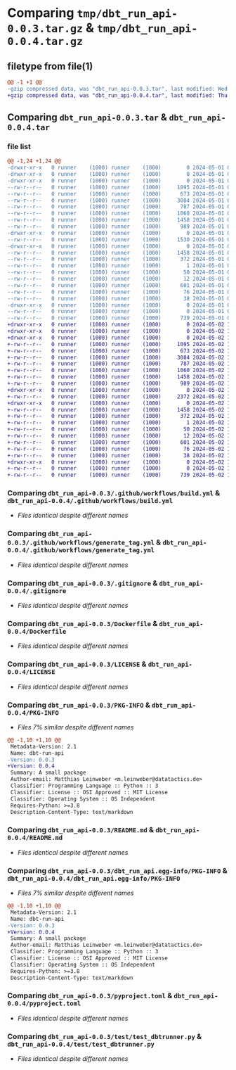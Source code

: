 # Comparing `tmp/dbt_run_api-0.0.3.tar.gz` & `tmp/dbt_run_api-0.0.4.tar.gz`

## filetype from file(1)

```diff
@@ -1 +1 @@
-gzip compressed data, was "dbt_run_api-0.0.3.tar", last modified: Wed May  1 09:40:08 2024, max compression
+gzip compressed data, was "dbt_run_api-0.0.4.tar", last modified: Thu May  2 13:19:22 2024, max compression
```

## Comparing `dbt_run_api-0.0.3.tar` & `dbt_run_api-0.0.4.tar`

### file list

```diff
@@ -1,24 +1,24 @@
-drwxr-xr-x   0 runner    (1000) runner    (1000)        0 2024-05-01 09:40:08.854694 dbt_run_api-0.0.3/
-drwxr-xr-x   0 runner    (1000) runner    (1000)        0 2024-05-01 09:40:08.850694 dbt_run_api-0.0.3/.github/
-drwxr-xr-x   0 runner    (1000) runner    (1000)        0 2024-05-01 09:40:08.850694 dbt_run_api-0.0.3/.github/workflows/
--rw-r--r--   0 runner    (1000) runner    (1000)     1095 2024-05-01 09:39:47.000000 dbt_run_api-0.0.3/.github/workflows/build.yml
--rw-r--r--   0 runner    (1000) runner    (1000)      673 2024-05-01 09:39:47.000000 dbt_run_api-0.0.3/.github/workflows/generate_tag.yml
--rw-r--r--   0 runner    (1000) runner    (1000)     3084 2024-05-01 09:39:47.000000 dbt_run_api-0.0.3/.gitignore
--rw-r--r--   0 runner    (1000) runner    (1000)      787 2024-05-01 09:39:47.000000 dbt_run_api-0.0.3/Dockerfile
--rw-r--r--   0 runner    (1000) runner    (1000)     1060 2024-05-01 09:39:47.000000 dbt_run_api-0.0.3/LICENSE
--rw-r--r--   0 runner    (1000) runner    (1000)     1458 2024-05-01 09:40:08.854694 dbt_run_api-0.0.3/PKG-INFO
--rw-r--r--   0 runner    (1000) runner    (1000)      989 2024-05-01 09:39:47.000000 dbt_run_api-0.0.3/README.md
-drwxr-xr-x   0 runner    (1000) runner    (1000)        0 2024-05-01 09:40:08.854694 dbt_run_api-0.0.3/dbt_run_api/
--rw-r--r--   0 runner    (1000) runner    (1000)     1530 2024-05-01 09:39:47.000000 dbt_run_api-0.0.3/dbt_run_api/__init__.py
-drwxr-xr-x   0 runner    (1000) runner    (1000)        0 2024-05-01 09:40:08.854694 dbt_run_api-0.0.3/dbt_run_api.egg-info/
--rw-r--r--   0 runner    (1000) runner    (1000)     1458 2024-05-01 09:40:08.000000 dbt_run_api-0.0.3/dbt_run_api.egg-info/PKG-INFO
--rw-r--r--   0 runner    (1000) runner    (1000)      372 2024-05-01 09:40:08.000000 dbt_run_api-0.0.3/dbt_run_api.egg-info/SOURCES.txt
--rw-r--r--   0 runner    (1000) runner    (1000)        1 2024-05-01 09:40:08.000000 dbt_run_api-0.0.3/dbt_run_api.egg-info/dependency_links.txt
--rw-r--r--   0 runner    (1000) runner    (1000)       50 2024-05-01 09:40:08.000000 dbt_run_api-0.0.3/dbt_run_api.egg-info/requires.txt
--rw-r--r--   0 runner    (1000) runner    (1000)       12 2024-05-01 09:40:08.000000 dbt_run_api-0.0.3/dbt_run_api.egg-info/top_level.txt
--rw-r--r--   0 runner    (1000) runner    (1000)      601 2024-05-01 09:39:47.000000 dbt_run_api-0.0.3/pyproject.toml
--rw-r--r--   0 runner    (1000) runner    (1000)       76 2024-05-01 09:39:47.000000 dbt_run_api-0.0.3/requirements.txt
--rw-r--r--   0 runner    (1000) runner    (1000)       38 2024-05-01 09:40:08.854694 dbt_run_api-0.0.3/setup.cfg
-drwxr-xr-x   0 runner    (1000) runner    (1000)        0 2024-05-01 09:40:08.854694 dbt_run_api-0.0.3/test/
--rw-r--r--   0 runner    (1000) runner    (1000)        0 2024-05-01 09:39:47.000000 dbt_run_api-0.0.3/test/__init__.py
--rw-r--r--   0 runner    (1000) runner    (1000)      739 2024-05-01 09:39:47.000000 dbt_run_api-0.0.3/test/test_dbtrunner.py
+drwxr-xr-x   0 runner    (1000) runner    (1000)        0 2024-05-02 13:19:22.276463 dbt_run_api-0.0.4/
+drwxr-xr-x   0 runner    (1000) runner    (1000)        0 2024-05-02 13:19:22.272463 dbt_run_api-0.0.4/.github/
+drwxr-xr-x   0 runner    (1000) runner    (1000)        0 2024-05-02 13:19:22.272463 dbt_run_api-0.0.4/.github/workflows/
+-rw-r--r--   0 runner    (1000) runner    (1000)     1095 2024-05-02 13:18:57.000000 dbt_run_api-0.0.4/.github/workflows/build.yml
+-rw-r--r--   0 runner    (1000) runner    (1000)      673 2024-05-02 13:18:57.000000 dbt_run_api-0.0.4/.github/workflows/generate_tag.yml
+-rw-r--r--   0 runner    (1000) runner    (1000)     3084 2024-05-02 13:18:57.000000 dbt_run_api-0.0.4/.gitignore
+-rw-r--r--   0 runner    (1000) runner    (1000)      787 2024-05-02 13:18:57.000000 dbt_run_api-0.0.4/Dockerfile
+-rw-r--r--   0 runner    (1000) runner    (1000)     1060 2024-05-02 13:18:57.000000 dbt_run_api-0.0.4/LICENSE
+-rw-r--r--   0 runner    (1000) runner    (1000)     1458 2024-05-02 13:19:22.276463 dbt_run_api-0.0.4/PKG-INFO
+-rw-r--r--   0 runner    (1000) runner    (1000)      989 2024-05-02 13:18:57.000000 dbt_run_api-0.0.4/README.md
+drwxr-xr-x   0 runner    (1000) runner    (1000)        0 2024-05-02 13:19:22.272463 dbt_run_api-0.0.4/dbt_run_api/
+-rw-r--r--   0 runner    (1000) runner    (1000)     2372 2024-05-02 13:18:57.000000 dbt_run_api-0.0.4/dbt_run_api/__init__.py
+drwxr-xr-x   0 runner    (1000) runner    (1000)        0 2024-05-02 13:19:22.276463 dbt_run_api-0.0.4/dbt_run_api.egg-info/
+-rw-r--r--   0 runner    (1000) runner    (1000)     1458 2024-05-02 13:19:22.000000 dbt_run_api-0.0.4/dbt_run_api.egg-info/PKG-INFO
+-rw-r--r--   0 runner    (1000) runner    (1000)      372 2024-05-02 13:19:22.000000 dbt_run_api-0.0.4/dbt_run_api.egg-info/SOURCES.txt
+-rw-r--r--   0 runner    (1000) runner    (1000)        1 2024-05-02 13:19:22.000000 dbt_run_api-0.0.4/dbt_run_api.egg-info/dependency_links.txt
+-rw-r--r--   0 runner    (1000) runner    (1000)       50 2024-05-02 13:19:22.000000 dbt_run_api-0.0.4/dbt_run_api.egg-info/requires.txt
+-rw-r--r--   0 runner    (1000) runner    (1000)       12 2024-05-02 13:19:22.000000 dbt_run_api-0.0.4/dbt_run_api.egg-info/top_level.txt
+-rw-r--r--   0 runner    (1000) runner    (1000)      601 2024-05-02 13:18:57.000000 dbt_run_api-0.0.4/pyproject.toml
+-rw-r--r--   0 runner    (1000) runner    (1000)       76 2024-05-02 13:18:57.000000 dbt_run_api-0.0.4/requirements.txt
+-rw-r--r--   0 runner    (1000) runner    (1000)       38 2024-05-02 13:19:22.276463 dbt_run_api-0.0.4/setup.cfg
+drwxr-xr-x   0 runner    (1000) runner    (1000)        0 2024-05-02 13:19:22.276463 dbt_run_api-0.0.4/test/
+-rw-r--r--   0 runner    (1000) runner    (1000)        0 2024-05-02 13:18:57.000000 dbt_run_api-0.0.4/test/__init__.py
+-rw-r--r--   0 runner    (1000) runner    (1000)      739 2024-05-02 13:18:57.000000 dbt_run_api-0.0.4/test/test_dbtrunner.py
```

### Comparing `dbt_run_api-0.0.3/.github/workflows/build.yml` & `dbt_run_api-0.0.4/.github/workflows/build.yml`

 * *Files identical despite different names*

### Comparing `dbt_run_api-0.0.3/.github/workflows/generate_tag.yml` & `dbt_run_api-0.0.4/.github/workflows/generate_tag.yml`

 * *Files identical despite different names*

### Comparing `dbt_run_api-0.0.3/.gitignore` & `dbt_run_api-0.0.4/.gitignore`

 * *Files identical despite different names*

### Comparing `dbt_run_api-0.0.3/Dockerfile` & `dbt_run_api-0.0.4/Dockerfile`

 * *Files identical despite different names*

### Comparing `dbt_run_api-0.0.3/LICENSE` & `dbt_run_api-0.0.4/LICENSE`

 * *Files identical despite different names*

### Comparing `dbt_run_api-0.0.3/PKG-INFO` & `dbt_run_api-0.0.4/PKG-INFO`

 * *Files 7% similar despite different names*

```diff
@@ -1,10 +1,10 @@
 Metadata-Version: 2.1
 Name: dbt-run-api
-Version: 0.0.3
+Version: 0.0.4
 Summary: A small package
 Author-email: Matthias Leinweber <m.leinweber@datatactics.de>
 Classifier: Programming Language :: Python :: 3
 Classifier: License :: OSI Approved :: MIT License
 Classifier: Operating System :: OS Independent
 Requires-Python: >=3.8
 Description-Content-Type: text/markdown
```

### Comparing `dbt_run_api-0.0.3/README.md` & `dbt_run_api-0.0.4/README.md`

 * *Files identical despite different names*

### Comparing `dbt_run_api-0.0.3/dbt_run_api.egg-info/PKG-INFO` & `dbt_run_api-0.0.4/dbt_run_api.egg-info/PKG-INFO`

 * *Files 7% similar despite different names*

```diff
@@ -1,10 +1,10 @@
 Metadata-Version: 2.1
 Name: dbt-run-api
-Version: 0.0.3
+Version: 0.0.4
 Summary: A small package
 Author-email: Matthias Leinweber <m.leinweber@datatactics.de>
 Classifier: Programming Language :: Python :: 3
 Classifier: License :: OSI Approved :: MIT License
 Classifier: Operating System :: OS Independent
 Requires-Python: >=3.8
 Description-Content-Type: text/markdown
```

### Comparing `dbt_run_api-0.0.3/pyproject.toml` & `dbt_run_api-0.0.4/pyproject.toml`

 * *Files identical despite different names*

### Comparing `dbt_run_api-0.0.3/test/test_dbtrunner.py` & `dbt_run_api-0.0.4/test/test_dbtrunner.py`

 * *Files identical despite different names*


